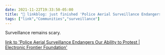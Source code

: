 ```yaml
---
date: 2021-11-22T19:33:50-05:00
title: "🔗 linkblog: just finished 'Police Aerial Surveillance Endangers Our Ability to Protest | Electronic Frontier Foundation'"
tags: ["link","Communities","surveillance"]
---
```

Surveillance remains scary.
 
[link to 'Police Aerial Surveillance Endangers Our Ability to Protest | Electronic Frontier Foundation'](https://www.eff.org/deeplinks/2021/11/police-aerial-surveillance-endangers-our-ability-protest)
